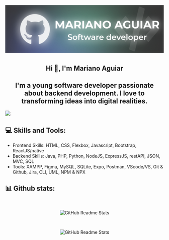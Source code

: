 [![MasterHead](Banner.png)](https://github.com/MarianoJSB)

<h2 align="center">Hi 👋, I'm Mariano Aguiar</h1>
<h2 align="center">I'm a young software developer passionate about backend development. I love to transforming ideas into digital realities.</h3>

[![](https://visitcount.itsvg.in/api?id=MarianoJSB&icon=0&color=8)](https://visitcount.itsvg.in)

<h2 align="left">💻 Skills and Tools:</h2>
<ul>
  <li>Frontend Skills:
      HTML, CSS, Flexbox, Javascript, Bootstrap, ReactJS/native
  </li>
  <li>Backend Skills:
      Java, PHP, Python, NodeJS, ExpressJS, restAPI, JSON, MVC, SQL
  </li>
  <li>Tools:
      XAMPP, Figma, MySQL, SQLite, Expo, Postman, VScode/VS, Git & Github, Jira, CLI, UML, NPM & NPX
  </li>
</ul>
<h2 align="left">📊 Github stats:</h2>
<br>
<p align="center">
    <img src="https://github-readme-stats.vercel.app/api?username=MarianoJSB&theme=react&hide_border=false&include_all_commits=false&count_private=false" alt="GitHub Readme Stats">
</p>
<br>
<p align="center">
  <img src="https://github-readme-stats.vercel.app/api/top-langs/?username=MarianoJSB&theme=react&hide_border=false&include_all_commits=true&count_private=false&layout=compact" 
alt="GitHub Readme Stats">
</p>
